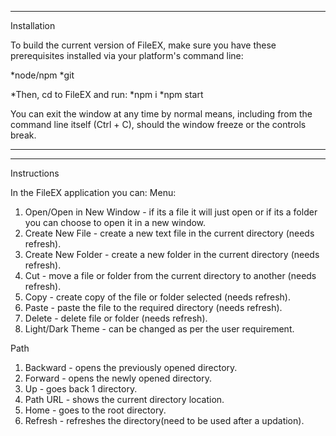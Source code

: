 ************
Installation

To build the current version of FileEX, make sure you have these prerequisites installed via your platform's command line:

*node/npm
*git

*Then, cd to FileEX and run:
*npm i
*npm start

You can exit the window at any time by normal means, including from the command line itself (Ctrl + C), should the window freeze or the controls break.
************



************
Instructions

In the FileEX application you can:
 Menu:
 1. Open/Open in New Window - if its a file it will just open or if its a folder you can choose to open it in a new window.
 2. Create New File -  create a new text file in the current directory (needs refresh).
 3. Create New Folder - create a new folder in the current directory (needs refresh).
 4. Cut - move a file or folder from the current directory to another (needs refresh).
 5. Copy -  create copy of the file or folder selected (needs refresh).
 6. Paste - paste the file to the required directory (needs refresh).
 7. Delete - delete file or folder (needs refresh).
 7. Light/Dark Theme - can be changed as per the user requirement.

 Path
 1. Backward - opens the previously opened directory.
 2. Forward - opens the newly opened directory.
 3. Up - goes back 1 directory.
 4. Path URL - shows the current directory location.
 5. Home - goes to the root directory.
 6. Refresh - refreshes the directory(need to be used after a updation). 




